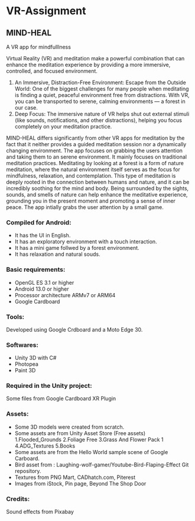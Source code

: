 # VR-Assignment
## MIND-HEAL
A VR app for mindfulllness

Virtual Reality (VR) and meditation make a powerful combination that can enhance the meditation experience by providing a more immersive, controlled, and focused environment.

1. An Immersive, Distraction-Free Environment:
Escape from the Outside World: One of the biggest challenges for many people when meditating is finding a quiet, peaceful environment free from distractions. With VR, you can be transported to serene, calming environments — a forest in our case.
2. Deep Focus:
The immersive nature of VR helps shut out external stimuli (like sounds, notifications, and other distractions), helping you focus completely on your meditation practice.

MIND-HEAL differs significantly from other VR apps for meditation by the fact that it neither provides a guided meditation session nor a dynamically changing environment.
The app focuses on grabbing the users attention and taking them to an serene environment.
It mainly focuses on traditional meditation practices. Meditating by looking at a forest is a form of nature meditation, where the natural environment itself serves as the focus for mindfulness, relaxation, and contemplation. This type of meditation is deeply rooted in the connection between humans and nature, and it can be incredibly soothing for the mind and body. Being surrounded by the sights, sounds, and smells of nature can help enhance the meditative experience, grounding you in the present moment and promoting a sense of inner peace.
The app intially grabs the user attention by a small game.

### Compiled for Android:
* It has the UI in English.
* It has an exploratory environment with a touch interaction.
* It has a mini game follwed by a forest environment.
* It has relaxation and natural souds.

### Basic requirements:
* OpenGL ES 3.1 or higher
* Android 13.0 or higher
* Processor architecture ARMv7 or ARM64
* Google Cardboard

### Tools:
Developed using Google Crdboard and a Moto Edge 30.

### Softwares:
* Unity 3D with C#
* Photopea
* Paint 3D

### Required in the Unity project:
Some files from Google Cardboard XR Plugin

### Assets:
* Some 3D models were created from scratch.
* Some assets are from Unity Asset Store (Free assets)
  1.Flooded_Grounds 
  2.Foliage Free 
  3.Grass And Flower Pack 1 
  4.ADG_Textures 
  5.Books
* Some assets are from the Hello World sample scene of Google Carboard.
* Bird asset from : Laughing-wolf-gamer/Youtube-Bird-Flaping-Effect Git repository.
* Textures from PNG Mart, CADhatch.com, Piterest
* Images from iStock, Pin page, Beyond The Shop Door

### Credits:
Sound effects from Pixabay
